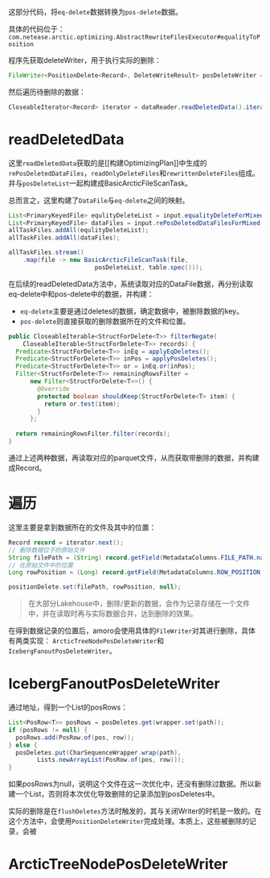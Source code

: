 这部分代码，将`eq-delete`数据转换为`pos-delete`数据。

具体的代码位于：
`com.netease.arctic.optimizing.AbstractRewriteFilesExecutor#equalityToPosition`

程序先获取deleteWriter，用于执行实际的删除：
```java
FileWriter<PositionDelete<Record>, DeleteWriteResult> posDeleteWriter = posWriter();
```

然后遍历待删除的数据：
```java
CloseableIterator<Record> iterator = dataReader.readDeletedData().iterator()
```

# readDeletedData
这里`readDeletedData`获取的是[[构建OptimizingPlan]]中生成的`rePosDeletedDataFiles`，`readOnlyDeleteFiles`和`rewrittenDeleteFiles`组成。并与`posDeleteList`一起构建成BasicArcticFileScanTask。

总而言之，这里构建了`DataFile`与`eq-delete`之间的映射。

```java
List<PrimaryKeyedFile> equlityDeleteList = input.equalityDeleteForMixed();
List<PrimaryKeyedFile> dataFiles = input.rePosDeletedDataFilesForMixed();
allTaskFiles.addAll(equlityDeleteList);  
allTaskFiles.addAll(dataFiles);

allTaskFiles.stream()  
    .map(file -> new BasicArcticFileScanTask(file, 
					    posDeleteList, table.spec()));
```

在后续的readDeletedData方法中，系统读取对应的DataFile数据，再分别读取eq-delete中和pos-delete中的数据，并构建：
- `eq-delete`主要是通过deletes的数据，确定数据中，被删除数据的key。
- `pos-delete`则直接获取的删除数据所在的文件和位置。
```java
public CloseableIterable<StructForDelete<T>> filterNegate(  
    CloseableIterable<StructForDelete<T>> records) {  
  Predicate<StructForDelete<T>> inEq = applyEqDeletes();  
  Predicate<StructForDelete<T>> inPos = applyPosDeletes();  
  Predicate<StructForDelete<T>> or = inEq.or(inPos);  
  Filter<StructForDelete<T>> remainingRowsFilter =  
      new Filter<StructForDelete<T>>() {  
        @Override  
        protected boolean shouldKeep(StructForDelete<T> item) {  
          return or.test(item);  
        }  
      };  
  
  return remainingRowsFilter.filter(records);  
}
```
通过上述两种数据，再读取对应的parquet文件，从而获取带删除的数据，并构建成Record。


# 遍历
这里主要是拿到数据所在的文件及其中的位置：
```java
Record record = iterator.next();  
// 删除数据位于的原始文件
String filePath = (String) record.getField(MetadataColumns.FILE_PATH.name()); 
// 在原始文件中的位置
Long rowPosition = (Long) record.getField(MetadataColumns.ROW_POSITION.name());

positionDelete.set(filePath, rowPosition, null);
```

> 在大部分Lakehouse中，删除/更新的数据，会作为记录存储在一个文件中，并在读取时再与实际数据合并，达到删除的效果。

在得到数据记录的位置后，amoro会使用具体的`FileWriter`对其进行删除，具体有两类实现：
`ArcticTreeNodePosDeleteWriter`和`IcebergFanoutPosDeleteWriter`。

# IcebergFanoutPosDeleteWriter

通过地址，得到一个List的posRows：
```java
List<PosRow<T>> posRows = posDeletes.get(wrapper.set(path));
if (posRows != null) {  
  posRows.add(PosRow.of(pos, row));  
} else {  
  posDeletes.put(CharSequenceWrapper.wrap(path),
		Lists.newArrayList(PosRow.of(pos, row)));  
}
```
如果posRows为null，说明这个文件在这一次优化中，还没有删除过数据。所以新建一个List，否则将本次优化导致删除的记录添加到posDeletes中。

实际的删除是在`flushDeletes`方法时触发的，其与关闭Writer的时机是一致的。在这个方法中，会使用`PositionDeleteWriter`完成处理。本质上，这些被删除的记录，会被



# ArcticTreeNodePosDeleteWriter

